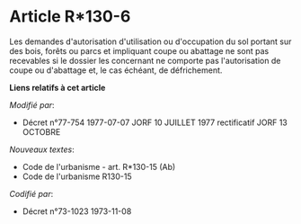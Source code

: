 # Article R*130-6

Les demandes d'autorisation d'utilisation ou d'occupation du sol portant sur des bois, forêts ou parcs et impliquant coupe ou
abattage ne sont pas recevables si le dossier les concernant ne comporte pas l'autorisation de coupe ou d'abattage et, le cas
échéant, de défrichement.

**Liens relatifs à cet article**

_Modifié par_:

  - Décret n°77-754 1977-07-07 JORF 10 JUILLET 1977 rectificatif JORF 13 OCTOBRE

_Nouveaux textes_:

  - Code de l'urbanisme - art. R*130-15 (Ab)
  - Code de l'urbanisme R130-15

_Codifié par_:

  - Décret n°73-1023 1973-11-08
